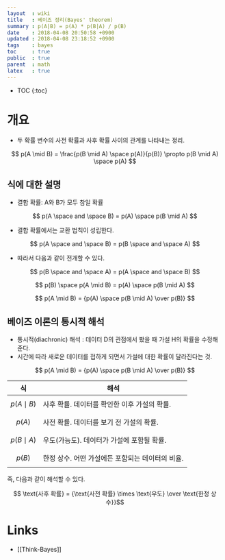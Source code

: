 ```yaml
---
layout  : wiki
title   : 베이즈 정리(Bayes' theorem)
summary : p(A|B) = p(A) * p(B|A) / p(B)
date    : 2018-04-08 20:50:58 +0900
updated : 2018-04-08 23:18:52 +0900
tags    : bayes
toc     : true
public  : true
parent  : math
latex   : true
---
```

* TOC
{:toc}

# 개요

* 두 확률 변수의 사전 확률과 사후 확률 사이의 관계를 나타내는 정리.

$$ p(A \mid B) = \frac{p(B \mid A) \space p(A)}{p(B)} \propto p(B \mid A) \space p(A) $$

## 식에 대한 설명

* 결합 확률: A와 B가 모두 참일 확률

$$ p(A \space and \space B) = p(A) \space p(B \mid A) $$

* 결합 확률에서는 교환 법칙이 성립한다.

$$ p(A \space and \space B) = p(B \space and \space A) $$

* 따라서 다음과 같이 전개할 수 있다.

$$ p(B \space and \space A) = p(A \space and \space B) $$

$$ p(B) \space p(A \mid B) = p(A) \space p(B \mid A) $$

$$ p(A \mid B) = {p(A) \space p(B \mid A) \over p(B)} $$


## 베이즈 이론의 통시적 해석

* 통시적(diachronic) 해석 : 데이터 D의 관점에서 봤을 때 가설 H의 확률을 수정해준다.
* 시간에 따라 새로운 데이터를 접하게 되면서 가설에 대한 확률이 달라진다는 것.

$$ p(A \mid B) = {p(A) \space p(B \mid A) \over p(B)} $$

| 식              | 해석                                             |
|-----------------|--------------------------------------------------|
| $$p(A \mid B)$$ | 사후 확률. 데이터를 확인한 이후 가설의 확률.     |
| $$p(A)$$        | 사전 확률. 데이터를 보기 전 가설의 확률.         |
| $$p(B \mid A)$$ | 우도(가능도). 데이터가 가설에 포함될 확률.       |
| $$p(B)$$        | 한정 상수. 어떤 가설에든 포함되는 데이터의 비율. |

즉, 다음과 같이 해석할 수 있다.

$$ \text{사후 확률} = {\text{사전 확률} \times \text{우도} \over \text{한정 상수}}$$

# Links

* [[Think-Bayes]]
